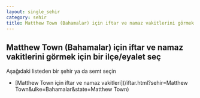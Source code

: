 ```yaml
---
layout: single_sehir
category: sehir
title: Matthew Town (Bahamalar) için iftar ve namaz vakitlerini görmek için bir ilçe/eyalet seç
---
```



## Matthew Town (Bahamalar) için iftar ve namaz vakitlerini görmek için bir ilçe/eyalet seç

Aşağıdaki listeden bir şehir ya da semt seçin


* [Matthew Town için iftar ve namaz vakitleri](/iftar.html?sehir=Matthew Town&ulke=Bahamalar&state=Matthew Town)
